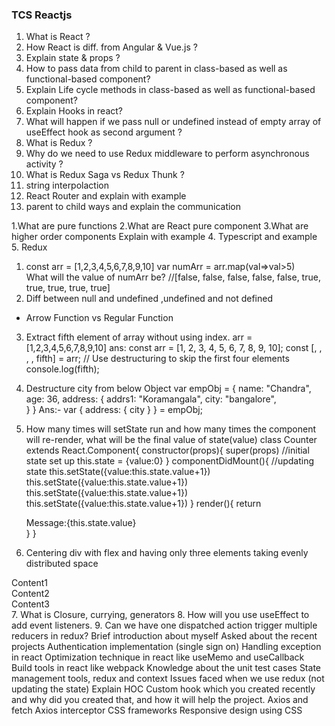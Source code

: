 ###  TCS Reactjs
1. What is React ?
2. How React is diff. from Angular & Vue.js ?
3. Explain state & props ?
4. How to pass data from child to parent in class-based as well as functional-based component?
5. Explain Life cycle methods  in class-based as well as functional-based component?
6. Explain Hooks in react?
7. What will happen if we pass null or undefined instead of empty array of useEffect hook as second argument ?
8. What is Redux ?
9. Why do we need to use Redux middleware to perform asynchronous activity ?
10. What is Redux Saga vs Redux Thunk ?
11. string interpolaction
12. React Router and explain with example
13. parent to child ways and explain the communication 

1.What are pure functions
2.What are React pure component 
3.What are higher order components
   Explain with example
4. Typescript and example
5. Redux

1. const arr = [1,2,3,4,5,6,7,8,9,10]
var numArr = arr.map(val=>val>5)   
What will the value of numArr  be?
//[false, false, false, false, false, true, true, true, true, true]
2. Diff between null and undefined ,undefined and not defined
 - Arrow Function vs Regular Function
3. Extract fifth element of array without using index. arr = [1,2,3,4,5,6,7,8,9,10]
ans: const arr = [1, 2, 3, 4, 5, 6, 7, 8, 9, 10];
const [, , , , fifth] = arr; // Use destructuring to skip the first four elements
console.log(fifth);

4. Destructure city from below Object
var empObj = {
name: "Chandra",
age: 36,
address: {
	addrs1: "Koramangala",
  city: "bangalore",  
}
}
Ans:- var { address: { city } } = empObj;
5. How many times will setState run and how many times the component will re-render, what will be the final value of state(value)
class Counter extends React.Component{
   constructor(props){
     super(props)
    //initial state set up
     this.state = {value:0}
   }
   componentDidMount(){
    //updating state
    this.setState({value:this.state.value+1})
    this.setState({value:this.state.value+1})
    this.setState({value:this.state.value+1})
    this.setState({value:this.state.value+1})
   }
   render(){
    return <div>Message:{this.state.value}</div>
   }
}
6. Centering div with flex and having only three elements taking evenly distributed space
<div class="parent">
<div class="child">
Content1
</div>
<div class="child">
Content2
</div>
<div class="child">
Content3
</div>
</div>
7. What is Closure, currying, generators
8. How will you use useEffect to add event listeners.
9. Can we have one dispatched action trigger multiple reducers in redux?
Brief introduction about myself
Asked about the recent projects
Authentication implementation (single sign on)
Handling exception in react
Optimization technique in react like useMemo and useCallback
Build tools in react like webpack
Knowledge about the unit test cases
State management tools, redux and context
Issues faced when we use redux (not updating the state)
Explain HOC
Custom hook which you created recently and why did you created that, and how it will help the project.
Axios and fetch
Axios interceptor
CSS frameworks
Responsive design using CSS